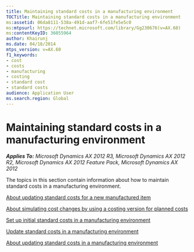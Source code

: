```yaml
---
title: Maintaining standard costs in a manufacturing environment
TOCTitle: Maintaining standard costs in a manufacturing environment
ms:assetid: 06da8111-538a-491d-aaf7-6fe51fe5e5c0
ms:mtpsurl: https://technet.microsoft.com/library/Gg230676(v=AX.60)
ms:contentKeyID: 36055964
author: Khairunj
ms.date: 04/18/2014
mtps_version: v=AX.60
f1_keywords:
- cost
- costs
- manufacturing
- costing
- standard cost
- standard costs
audience: Application User
ms.search.region: Global
---
```


# Maintaining standard costs in a manufacturing environment 


_**Applies To:** Microsoft Dynamics AX 2012 R3, Microsoft Dynamics AX 2012 R2, Microsoft Dynamics AX 2012 Feature Pack, Microsoft Dynamics AX 2012_

The topics in this section contain information about how to maintain standard costs in a manufacturing environment.

[About updating standard costs for a new manufactured item](about-updating-standard-costs-for-a-new-manufactured-item.md)

[About simulating cost changes by using a costing version for planned costs](about-simulating-cost-changes-by-using-a-costing-version-for-planned-costs.md)

[Set up initial standard costs in a manufacturing environment](set-up-initial-standard-costs-in-a-manufacturing-environment.md)

[Update standard costs in a manufacturing environment](update-standard-costs-in-a-manufacturing-environment.md)

[About updating standard costs in a manufacturing environment](about-updating-standard-costs-in-a-manufacturing-environment.md)

  


